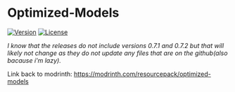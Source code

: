 # Optimized-Models
[![Version](https://img.shields.io/github/release/Fritcha/Optimized-Models)](https://github.com/Fritcha/Optimized-Models/releases/latest) [![License](https://img.shields.io/github/license/Fritcha/Optimized-Models)](https://github.com/Fritcha/Optimized-Models/blob/master/LICENSE)

*I know that the releases do not include versions 0.7.1 and 0.7.2 but that will likely not change as they do not update any files that are on the github(also bacause i'm lazy).*

Link back to modrinth: https://modrinth.com/resourcepack/optimized-models
